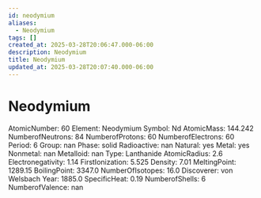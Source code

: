 ```yaml
---
id: neodymium
aliases:
  - Neodymium
tags: []
created_at: 2025-03-28T20:06:47.000-06:00
description: Neodymium
title: Neodymium
updated_at: 2025-03-28T20:07:40.000-06:00
---
```


# Neodymium
AtomicNumber: 60
Element: Neodymium
Symbol: Nd
AtomicMass: 144.242
NumberofNeutrons: 84
NumberofProtons: 60
NumberofElectrons: 60
Period: 6
Group: nan
Phase: solid
Radioactive: nan
Natural: yes
Metal: yes
Nonmetal: nan
Metalloid: nan
Type: Lanthanide
AtomicRadius: 2.6
Electronegativity: 1.14
FirstIonization: 5.525
Density: 7.01
MeltingPoint: 1289.15
BoilingPoint: 3347.0
NumberOfIsotopes: 16.0
Discoverer: von Welsbach
Year: 1885.0
SpecificHeat: 0.19
NumberofShells: 6
NumberofValence: nan
